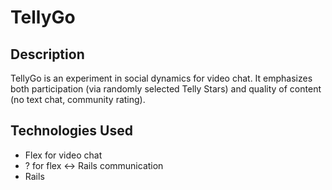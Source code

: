 TellyGo
=====

## Description

TellyGo is an experiment in social dynamics for video chat. It emphasizes both participation (via randomly selected Telly Stars) and quality of content (no text chat, community rating).

## Technologies Used

 * Flex for video chat
 * ? for flex <-> Rails communication
 * Rails
 
